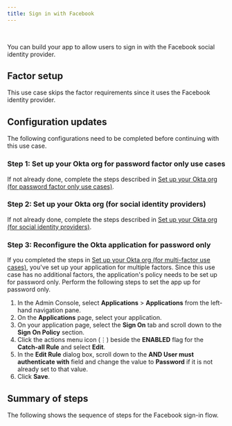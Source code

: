 ```yaml
---
title: Sign in with Facebook
---
```


<div class="oie-embedded-sdk">

<ApiLifecycle access="ie" /><br>

<StackSelector class="cleaner-selector"/>

You can build your app to allow users to sign in with the Facebook social identity provider.

## Factor setup

This use case skips the factor requirements since it uses the Facebook identity provider.

## Configuration updates

The following configurations need to be completed before continuing with this use case.

### Step 1: Set up your Okta org for password factor only use cases

If not already done, complete the steps described in [Set up your Okta org (for password factor only use cases)](/docs/guides/oie-embedded-common-org-setup/aspnet/main/#set-up-your-okta-org-for-social-identity-providers).

### Step 2: Set up your Okta org (for social identity providers)

If not already done, complete the steps described in [Set up your Okta org (for social identity providers)](/docs/guides/oie-embedded-common-org-setup/aspnet/main/#set-up-your-okta-org-for-social-identity-providers).

### Step 3: Reconfigure the Okta application for password only

If you completed the steps in [Set up your Okta org (for multi-factor use cases)](/docs/guides/oie-embedded-common-org-setup/aspnet/main/#set-up-your-okta-org-for-multifactor-use-cases), you've set up your application for multiple factors. Since this use case has no additional factors, the application's policy needs to be set up for password only. Perform the following steps to set the app up for password only.

1. In the Admin Console, select **Applications** > **Applications** from the
   left-hand navigation pane.
1. On the **Applications** page, select your application.
1. On your application page, select the **Sign On** tab and scroll down to the **Sign On Policy** section.
1. Click the actions menu icon (⋮) beside the **ENABLED** flag for the **Catch-all Rule** and select **Edit**.
1. In the **Edit Rule** dialog box, scroll down to the **AND User must authenticate with** field and change the value to **Password** if it is not already set to that value.
1. Click **Save**.

## Summary of steps

The following shows the sequence of steps for the Facebook sign-in flow.

<StackSelector snippet="summaryofsteps" noSelector />

<StackSelector snippet="integrationsteps" noSelector />

</div>
